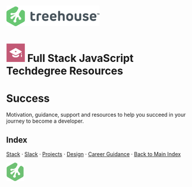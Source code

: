 # ![Treehouse Logo](../repo-imgs/treehouse_and_logo.png "Team Treehouse")

# ![Full Stack JavaScript Techdegree](../repo-imgs/fsjs.png "FSJS") Full Stack JavaScript Techdegree Resources

# Success

Motivation, guidance, support and resources to help you succeed in your journey to become a developer.

## Index

[Stack](stack.md) ·
[Slack](slack.md) ·
[Projects](projects.md) ·
[Design](design.md) ·
[Career Guidance](career.md) ·
[Back to Main Index](../README.md)

![Treehouse Logo](../repo-imgs/frogprint.png "Team Treehouse")